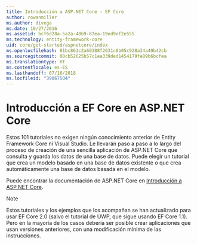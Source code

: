 ```yaml
---
title: Introducción a ASP.NET Core - EF Core
author: rowanmiller
ms.author: divega
ms.date: 10/27/2016
ms.assetid: bcf6d28a-5a2a-40b9-87ea-19ed9ef2e555
ms.technology: entity-framework-core
uid: core/get-started/aspnetcore/index
ms.openlocfilehash: 81bc861c2a60388f2631c8b05c928a34a49b42cb
ms.sourcegitcommit: 00cb52625b57c1ea339ded1454179fe89b6bcfea
ms.translationtype: HT
ms.contentlocale: es-ES
ms.lasthandoff: 07/16/2018
ms.locfileid: "39067504"
---
```

# <a name="getting-started-with-ef-core-on-aspnet-core"></a>Introducción a EF Core en ASP.NET Core

Estos 101 tutoriales no exigen ningún conocimiento anterior de Entity Framework Core ni Visual Studio. Le llevarán paso a paso a lo largo del proceso de creación de una sencilla aplicación de ASP.NET Core que consulta y guarda los datos de una base de datos. Puede elegir un tutorial que crea un modelo basado en una base de datos existente o que crea automáticamente una base de datos basada en el modelo.

Puede encontrar la documentación de ASP.NET Core en [Introducción a ASP.NET Core](/aspnet/core/).

> [!NOTE]  
> Estos tutoriales y los ejemplos que los acompañan se han actualizado para usar EF Core 2.0 (salvo el tutorial de UWP, que sigue usando EF Core 1.1). Pero en la mayoría de los casos debería ser posible crear aplicaciones que usan versiones anteriores, con una modificación mínima de las instrucciones.

